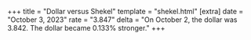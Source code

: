 +++
title = "Dollar versus Shekel"
template = "shekel.html"
[extra]
date = "October  3, 2023"
rate = "3.847"
delta = "On October  2, the dollar was 3.842. The dollar became 0.133% stronger."
+++
